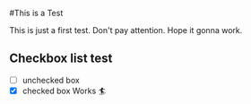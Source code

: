 #This is a Test

This is just a first test. Don't pay attention.
Hope it gonna work.

## Checkbox list test 
- [ ] unchecked box
- [x] checked box
 Works 🏄
